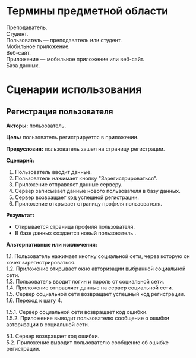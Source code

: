# Термины предметной области

Преподаватель.  
Студент.  
Пользователь — преподаватель или студент.  
Мобильное приложение.  
Веб-сайт.  
Приложение — мобильное приложение или веб-сайт.  
База данных.  

# Сценарии использования
## Регистрация пользователя

**Акторы:** пользователь.

**Цель:** пользователь регистрируется в приложении.

**Предусловия:** пользователь зашел на страницу регистрации.

**Сценарий:**
1. Пользователь вводит данные.
2. Пользователь нажимает кнопку "Зарегистрироваться".
3. Приложение отправляет данные серверу.
4. Сервер записывает данные нового пользователя в базу данных.
5. Сервер возвращает код успешной регистрации.
6. Приложение открывает страницу профиля пользователя.

**Результат:**

- Открывается страница профиля пользователя.  
- В базе данных создается новый пользователь . 

**Альтернативные или исключения:** 

1.1. Пользователь нажимает кнопку социальной сети, через которую он хочет зарегистрироваться.  
1.2. Приложение открывает окно авторизации выбранной социальной сети.  
1.3. Пользователь вводит логин и пароль от социальной сети.  
1.4. Приложение отправляет данные на сервер социальной сети.  
1.5. Сервер социальной сети возвращает успешный код регистрации.  
1.6. Переход к шагу 4.  

1.5.1. Сервер социальной сети возвращает код ошибки.  
1.5.2. Приложение выводит пользователю сообщение о ошибки авторизации в социальной сети.  

5.1. Сервер возвращает код ошибки.  
5.2. Приложение выводит пользователю сообщение об ошибке регистрации.  

